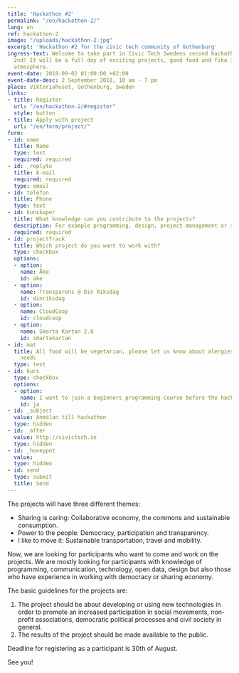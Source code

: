 ```yaml
---
title: 'Hackathon #2'
permalink: "/en/hackathon-2/"
lang: en
ref: hackathon-2
image: "/uploads/hackathon-2.jpg"
excerpt: 'Hackathon #2 for the civic tech community of Gothenburg'
ingress-text: Welcome to take part in Civic Tech Swedens second hackathon September
  2nd! It will be a full day of exciting projects, good food and fika in a friendly
  atmosphere.
event-date: 2018-09-02 01:00:00 +02:00
event-date-desc: 2 September 2018, 10 am - 7 pm
place: Viktoriahuset, Gothenburg, Sweden
links:
- title: Register
  url: "/en/hackathon-2/#register"
  style: button
- title: Apply with project
  url: "/en/form/project/"
form:
- id: namn
  title: Name
  type: text
  required: required
- id: _replyto
  title: E-mail
  required: required
  type: email
- id: telefon
  title: Phone
  type: text
- id: kunskaper
  title: What knowledge can you contribute to the projects?
  description: For example programming, design, project management or something else?
  required: required
- id: projectTrack
  title: Which project do you want to work with?
  type: checkbox
  options:
  - option: 
    name: Åke
    id: ake
  - option: 
    name: Transparens @ Din Riksdag
    id: dinriksdag
  - option: 
    name: CloudCoop
    id: cloudcoop
  - option: 
    name: Smarta Kartan 2.0
    id: smartakartan
- id: mat
  title: All food will be vegetarian, please let us know about alergies or other specific
    needs
  type: text
- id: kurs
  type: checkbox
  options:
  - option: 
    name: I want to join a beginners programming course before the hackathon
    id: ja
- id: _subject
  value: Anmälan till hackathon
  type: hidden
- id: _after
  value: http://civictech.se
  type: hidden
- id: _honeypot
  value: 
  type: hidden
- id: send
  type: submit
  title: Send
---
```


The projects will have three different themes:

* Sharing is caring: Collaborative economy, the commons and sustainable consumption.
* Power to the people: Democracy, participation and transparency.
* I like to move it: Sustainable transportation, travel and mobility.

Now, we are looking for participants who want to come and work on the projects. We are mostly looking for participants with knowledge of programming, communication, technology, open data, design but also those who have experience in working with democracy or sharing economy.

The basic guidelines for the projects are:

1. The project should be about developing or using new technologies in order to promote an increased participation in social movements, non-profit associations, democratic political processes and civil society in general.
2. The results of the project should be made available to the public.

Deadline for registering as a participant is 30th of August.

See you!
